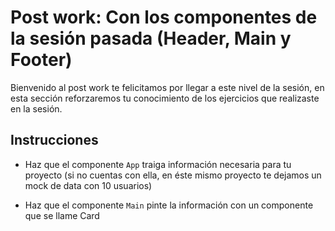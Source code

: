 # Post work: Con los componentes de la sesión pasada (Header, Main y Footer)


Bienvenido al post work te felicitamos por llegar a este nivel de la sesión, en
esta sección reforzaremos tu conocimiento de los ejercicios que realizaste en la
sesión.

## Instrucciones

- Haz que el componente `App` traiga información necesaria para tu proyecto (si no cuentas con ella, en éste mismo proyecto te dejamos un mock de data con 10 usuarios)

- Haz que el componente `Main` pinte la información con un componente que se
  llame Card
